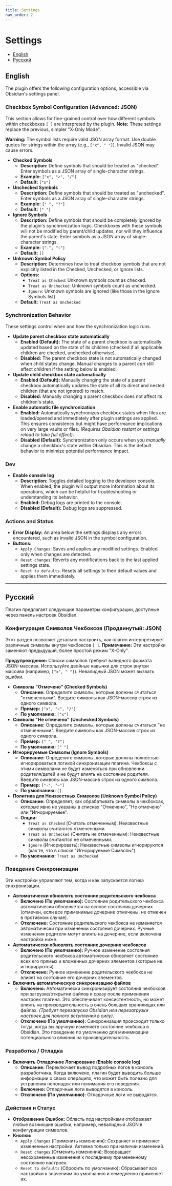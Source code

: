```yaml
---
title: Settings
nav_order: 2
---
```

# Settings

- [English](#english)
- [Русский](#русский)

## English

The plugin offers the following configuration options, accessible via Obsidian's settings panel.

### Checkbox Symbol Configuration (Advanced: JSON)

This section allows for fine-grained control over how different symbols within checkboxes `[ ]` are interpreted by the plugin. **Note:** These settings replace the previous, simpler "X-Only Mode".

**Warning:** The symbol lists require valid JSON array format. Use double quotes for strings within the array (e.g., `["x", " "]`). Invalid JSON may cause errors.

-   **Checked Symbols**
    -   **Description:** Define symbols that should be treated as "checked". Enter symbols as a JSON array of single-character strings.
    -   **Example:** `["x", "✓", "/"]`
    -   **Default:** `["x"]`
-   **Unchecked Symbols**
    -   **Description:** Define symbols that should be treated as "unchecked". Enter symbols as a JSON array of single-character strings.
    -   **Example:** `[" ", "?"]`
    -   **Default:** `[" "]`
-   **Ignore Symbols**
    -   **Description:** Define symbols that should be completely ignored by the plugin's synchronization logic. Checkboxes with these symbols will not be modified by parent/child updates, nor will they influence the parent's state. Enter symbols as a JSON array of single-character strings.
    -   **Example:** `["-", "~"]`
    -   **Default:** `[]`
-   **Unknown Symbol Policy**
    -   **Description:** Determines how to treat checkbox symbols that are not explicitly listed in the Checked, Unchecked, or Ignore lists.
    -   **Options:**
        -   `Treat as Checked`: Unknown symbols count as checked.
        -   `Treat as Unchecked`: Unknown symbols count as unchecked.
        -   `Ignore`: Unknown symbols are ignored (like those in the Ignore Symbols list).
    -   **Default:** `Treat as Unchecked`

### Synchronization Behavior

These settings control when and how the synchronization logic runs.

-   **Update parent checkbox state automatically**
    -   **Enabled (Default):** The state of a parent checkbox is automatically updated based on the state of its children (checked if all applicable children are checked, unchecked otherwise).
    -   **Disabled:** The parent checkbox state is not automatically changed when child states change. Manual changes to a parent *can* still affect children if the setting below is enabled.
-   **Update child checkbox state automatically**
    -   **Enabled (Default):** Manually changing the state of a parent checkbox automatically updates the state of all its direct and nested children (that are not ignored) to match.
    -   **Disabled:** Manually changing a parent checkbox does not affect its children's state.
-   **Enable automatic file synchronization**
    -   **Enabled:** Automatically synchronizes checkbox states when files are loaded/opened and immediately after plugin settings are applied. This ensures consistency but might have performance implications on very large vaults or files. *(Requires Obsidian restart or settings reload to take full effect)*.
    -   **Disabled (Default):** Synchronization only occurs when you *manually* change a checkbox's state within Obsidian. This is the default behavior to minimize potential performance impact.

### Dev

-   **Enable console log**
    -   **Description:** Toggles detailed logging to the developer console. When enabled, the plugin will output more information about its operations, which can be helpful for troubleshooting or understanding its behavior.
    -   **Enabled:** Debug logs are printed to the console.
    -   **Disabled (Default):** Debug logs are suppressed.

### Actions and Status

-   **Error Display:** An area below the settings displays any errors encountered, such as invalid JSON in the symbol configuration.
-   **Buttons:**
    -   `Apply Changes`: Saves and applies any modified settings. Enabled only when changes are detected.
    -   `Reset changes`: Reverts any modifications back to the last applied settings state.
    -   `Reset to defaults`: Resets all settings to their default values and applies them immediately.

---

## Русский

Плагин предлагает следующие параметры конфигурации, доступные через панель настроек Obsidian.

### Конфигурация Символов Чекбоксов (Продвинутый: JSON)

Этот раздел позволяет детально настроить, как плагин интерпретирует различные символы внутри чекбоксов `[ ]`. **Примечание:** Эти настройки заменяют предыдущий, более простой режим "X-Only".

**Предупреждение:** Списки символов требуют валидного формата JSON-массива. Используйте двойные кавычки для строк внутри массива (например, `["x", " "]`). Невалидный JSON может вызвать ошибки.

-   **Символы "Отмечено" (Checked Symbols)**
    -   **Описание:** Определите символы, которые должны считаться "отмеченными". Введите символы как JSON-массив строк из одного символа.
    -   **Пример:** `["x", "✓", "/"]`
    -   **По умолчанию:** `["x"]`
-   **Символы "Не отмечено" (Unchecked Symbols)**
    -   **Описание:** Определите символы, которые должны считаться "не отмеченными". Введите символы как JSON-массив строк из одного символа.
    -   **Пример:** `[" ", "?"]`
    -   **По умолчанию:** `[" "]`
-   **Игнорируемые Символы (Ignore Symbols)**
    -   **Описание:** Определите символы, которые должны полностью игнорироваться логикой синхронизации плагина. Чекбоксы с этими символами не будут изменяться при обновлении родителя/детей и не будут влиять на состояние родителя. Введите символы как JSON-массив строк из одного символа.
    -   **Пример:** `["-", "~"]`
    -   **По умолчанию:** `[]`
-   **Политика для Неизвестных Символов (Unknown Symbol Policy)**
    -   **Описание:** Определяет, как обрабатывать символы в чекбоксах, которые явно не указаны в списках "Отмечено", "Не отмечено" или "Игнорируемые".
    -   **Опции:**
        -   `Treat as Checked` (Считать отмеченным): Неизвестные символы считаются отмеченными.
        -   `Treat as Unchecked` (Считать не отмеченным): Неизвестные символы считаются не отмеченными.
        -   `Ignore` (Игнорировать): Неизвестные символы игнорируются (как те, что в списке "Игнорируемые Символы").
    -   **По умолчанию:** `Treat as Unchecked`

### Поведение Синхронизации

Эти настройки управляют тем, когда и как запускается логика синхронизации.

-   **Автоматически обновлять состояние родительского чекбокса**
    -   **Включено (По умолчанию):** Состояние родительского чекбокса автоматически обновляется на основе состояния дочерних (отмечен, если все применимые дочерние отмечены, не отмечен в противном случае).
    -   **Отключено:** Состояние родительского чекбокса не изменяется автоматически при изменении состояния дочерних. Ручные изменения родителя *могут* влиять на дочерние, если включена настройка ниже.
-   **Автоматически обновлять состояние дочерних чекбоксов**
    -   **Включено (По умолчанию):** Ручное изменение состояния родительского чекбокса автоматически обновляет состояние всех его прямых и вложенных дочерних элементов (которые не игнорируются).
    -   **Отключено:** Ручное изменение родительского чекбокса не влияет на состояние его дочерних элементов.
-   **Включить автоматическую синхронизацию файлов**
    -   **Включено:** Автоматически синхронизирует состояния чекбоксов при загрузке/открытии файлов и сразу после применения настроек плагина. Это обеспечивает консистентность, но может влиять на производительность в очень больших хранилищах или файлах. *(Требует перезапуска Obsidian или перезагрузки настроек для полного вступления в силу)*.
    -   **Отключено (По умолчанию):** Синхронизация происходит только тогда, когда вы *вручную* изменяете состояние чекбокса в Obsidian. Это поведение по умолчанию для минимизации потенциального влияния на производительность.

### Разработка / Отладка

-   **Включить Отладочное Логирование (Enable console log)**
    -   **Описание:** Переключает вывод подробных логов в консоль разработчика. Когда включено, плагин будет выводить больше информации о своих операциях, что может быть полезно для устранения неполадок или понимания его поведения.
    -   **Включено:** Отладочные логи выводятся в консоль.
    -   **Отключено (По умолчанию):** Отладочные логи не выводятся.

### Действия и Статус

-   **Отображение Ошибок:** Область под настройками отображает любые возникшие ошибки, например, невалидный JSON в конфигурации символов.
-   **Кнопки:**
    -   `Apply Changes` (Применить изменения): Сохраняет и применяет измененные настройки. Активна только при наличии изменений.
    -   `Reset changes` (Отменить изменения): Возвращает несохраненные изменения к последнему примененному состоянию настроек.
    -   `Reset to defaults` (Сбросить по умолчанию): Сбрасывает все настройки к значениям по умолчанию и немедленно применяет их.
